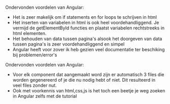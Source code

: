 Ondervonden voordelen van Angular:
- Het is zeer makelijk om if statements en for loops te schrijven in html
- Het inserten van variabelen in html is ook heel voordehandliggend. Je vermijd de getElementById functies en plaatst variabelen rechtstreeks in html elementen.
- Het behouden van data tussen pagina's alsook het doorgeven van data tussen pagina's is zeer voordehandliggend en simpel
- Angular heeft voor zover ik heb gezien veel documentatie ter beschiking bij problemen/error's

Ondervonden voordelen van Angular:
- Voor elk component dat aangemaakt word zijn er automatisch 3 files die worden gegenereerd of je die nu nodig hebt of niet. Dit resulteerd in veel files zonder nut.
- Ook met voorkennis van html,css,js is het toch een beetje je weg zoeken in Angular zelfs met de tutorial
